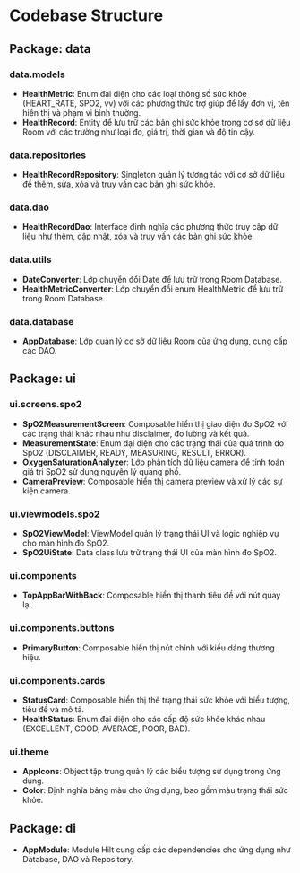 # Codebase Structure

## Package: data

### data.models
- **HealthMetric**: Enum đại diện cho các loại thông số sức khỏe (HEART_RATE, SPO2, vv) với các phương thức trợ giúp để lấy đơn vị, tên hiển thị và phạm vi bình thường.
- **HealthRecord**: Entity để lưu trữ các bản ghi sức khỏe trong cơ sở dữ liệu Room với các trường như loại đo, giá trị, thời gian và độ tin cậy.

### data.repositories
- **HealthRecordRepository**: Singleton quản lý tương tác với cơ sở dữ liệu để thêm, sửa, xóa và truy vấn các bản ghi sức khỏe.

### data.dao
- **HealthRecordDao**: Interface định nghĩa các phương thức truy cập dữ liệu như thêm, cập nhật, xóa và truy vấn các bản ghi sức khỏe.

### data.utils
- **DateConverter**: Lớp chuyển đổi Date để lưu trữ trong Room Database.
- **HealthMetricConverter**: Lớp chuyển đổi enum HealthMetric để lưu trữ trong Room Database.

### data.database
- **AppDatabase**: Lớp quản lý cơ sở dữ liệu Room của ứng dụng, cung cấp các DAO.

## Package: ui

### ui.screens.spo2
- **SpO2MeasurementScreen**: Composable hiển thị giao diện đo SpO2 với các trạng thái khác nhau như disclaimer, đo lường và kết quả.
- **MeasurementState**: Enum đại diện cho các trạng thái của quá trình đo SpO2 (DISCLAIMER, READY, MEASURING, RESULT, ERROR).
- **OxygenSaturationAnalyzer**: Lớp phân tích dữ liệu camera để tính toán giá trị SpO2 sử dụng nguyên lý quang phổ.
- **CameraPreview**: Composable hiển thị camera preview và xử lý các sự kiện camera.

### ui.viewmodels.spo2
- **SpO2ViewModel**: ViewModel quản lý trạng thái UI và logic nghiệp vụ cho màn hình đo SpO2.
- **SpO2UiState**: Data class lưu trữ trạng thái UI của màn hình đo SpO2.

### ui.components
- **TopAppBarWithBack**: Composable hiển thị thanh tiêu đề với nút quay lại.

### ui.components.buttons
- **PrimaryButton**: Composable hiển thị nút chính với kiểu dáng thương hiệu.

### ui.components.cards
- **StatusCard**: Composable hiển thị thẻ trạng thái sức khỏe với biểu tượng, tiêu đề và mô tả.
- **HealthStatus**: Enum đại diện cho các cấp độ sức khỏe khác nhau (EXCELLENT, GOOD, AVERAGE, POOR, BAD).

### ui.theme
- **AppIcons**: Object tập trung quản lý các biểu tượng sử dụng trong ứng dụng.
- **Color**: Định nghĩa bảng màu cho ứng dụng, bao gồm màu trạng thái sức khỏe.

## Package: di
- **AppModule**: Module Hilt cung cấp các dependencies cho ứng dụng như Database, DAO và Repository. 